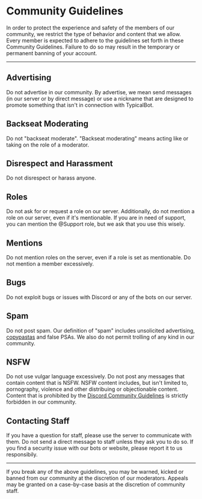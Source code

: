 # Community Guidelines
In order to protect the experience and safety of the members of our community, we restrict the type of behavior and content that we allow. Every member is expected to adhere to the guidelines set forth in these Community Guidelines. Failure to do so may result in the temporary or permanent banning of your account.

---

## Advertising
Do not advertise in our community. By advertise, we mean send messages (in our server or by direct message) or use a nickname that are designed to promote something that isn't in connection with TypicalBot.

## Backseat Moderating
Do not "backseat moderate". "Backseat moderating" means acting like or taking on the role of a moderator.

## Disrespect and Harassment
Do not disrespect or harass anyone.

## Roles
Do not ask for or request a role on our server. Additionally, do not mention a role on our server, even if it's mentionable. If you are in need of support, you can mention the @Support role, but we ask that you use this wisely.

## Mentions
Do not mention roles on the server, even if a role is set as mentionable. Do not mention a member excessively.

## Bugs
Do not exploit bugs or issues with Discord or any of the bots on our server.

## Spam
Do not post spam. Our definition of "spam" includes unsolicited advertising, [copypastas](https://www.urbandictionary.com/define.php?term=copypasta) and false PSAs. We also do not permit trolling of any kind in our community.

## NSFW
Do not use vulgar language excessively. Do not post any messages that contain content that is NSFW. NSFW content includes, but isn't limited to, pornography, violence and other distribuing or objectionable content. Content that is prohibited by the [Discord Community Guidelines](https://discordapp.com/guidelines) is strictly forbidden in our community.

## Contacting Staff
If you have a question for staff, please use the server to communicate with them. Do not send a direct message to staff unless they ask you to do so. If you find a security issue with our bots or website, please report it to us responsibily.

---

If you break any of the above guidelines, you may be warned, kicked or banned from our community at the discretion of our moderators. Appeals may be  granted on a case-by-case basis at the discretion of community staff.
